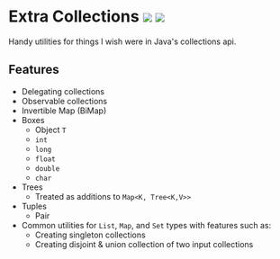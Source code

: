 # Extra Collections [![](https://jitpack.io/v/Col-E/ExtraCollections.svg)](https://jitpack.io/#Col-E/ExtraCollections) ![](https://github.com/Col-E/ExtraCollections/actions/workflows/display_test_results.yml/badge.svg)

Handy utilities for things I wish were in Java's collections api.

## Features

- Delegating collections
- Observable collections
- Invertible Map (BiMap)
- Boxes
  - Object `T`
  - `int`
  - `long`
  - `float`
  - `double`
  - `char`
- Trees
  - Treated as additions to `Map<K, Tree<K,V>>`
- Tuples
  - Pair
- Common utilities for `List`, `Map`, and `Set` types with features such as:
  - Creating singleton collections
  - Creating disjoint & union collection of two input collections